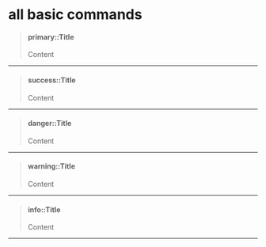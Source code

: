# all basic commands

> #### primary::Title
>
> Content

---

> #### success::Title
>
> Content

---

> #### danger::Title
>
> Content

---

> #### warning::Title
>
> Content

---

> #### info::Title
>
> Content

---
